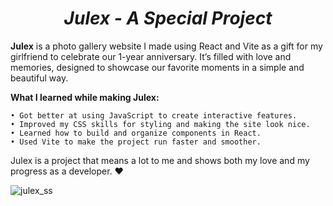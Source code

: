 <h1 align="center"><strong><em>Julex - A Special Project</em></strong></h1>

**Julex** is a photo gallery website I made using React and Vite as a gift for my girlfriend to celebrate our 1-year anniversary. It’s filled with love and memories, designed to showcase our favorite moments in a simple and beautiful way.

**What I learned while making Julex:**

    • Got better at using JavaScript to create interactive features.
    • Improved my CSS skills for styling and making the site look nice.
    • Learned how to build and organize components in React.
    • Used Vite to make the project run faster and smoother.

Julex is a project that means a lot to me and shows both my love and my progress as a developer. ❤️

![julex_ss](https://github.com/user-attachments/assets/adda88f9-5700-4690-8227-d0241a47264d)





